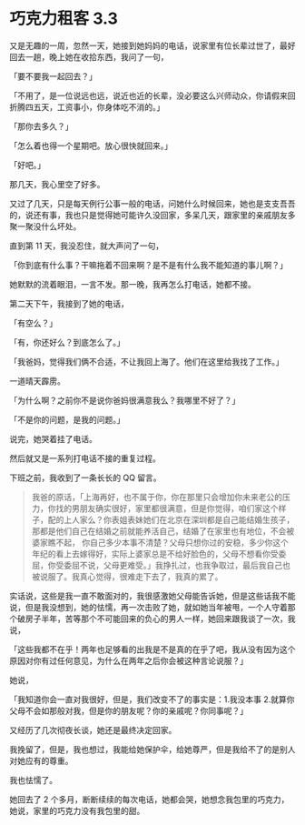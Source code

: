 
# 巧克力租客 3.3

又是无趣的一周，忽然一天，她接到她妈妈的电话，说家里有位长辈过世了，最好回去一趟，晚上她在收拾东西，我问了一句，

「要不要我一起回去？」

「不用了，是一位说远也远，说近也近的长辈，没必要这么兴师动众，你请假来回折腾四五天，工资事小，你身体吃不消的。」

「那你去多久？」

「怎么着也得一个星期吧。放心很快就回来。」

「好吧。」

那几天，我心里空了好多。

又过了几天，只是每天例行公事一般的电话，问她什么时候回来，她也是支支吾吾的，说还有事，我也只是觉得她可能许久没回家，多呆几天，跟家里的亲戚朋友多聚一聚没什么坏处。

直到第 11 天，我没忍住，就大声问了一句，

「你到底有什么事？干嘛拖着不回来啊？是不是有什么我不能知道的事儿啊？」

她默默的流着眼泪，一言不发。那一晚，我再怎么打电话，她都不接。

第二天下午，我接到了她的电话，

「有空么？」

「有，你还好么？到底怎么了。」

「我爸妈，觉得我们俩不合适，不让我回上海了。他们在这里给我找了工作。」

一道晴天霹雳。

「为什么啊？之前你不是说你爸妈很满意我么？我哪里不好了？」

「不是你的问题，是我的问题。」

说完，她哭着挂了电话。

然后就又是一系列打电话不接的重复过程。

下班之前，我收到了一条长长的 QQ 留言。

> 我爸的原话，「上海再好，也不属于你，你在那里只会增加你未来老公的压力，你找的男朋友确实很好，家里都很满意，但是你觉得，咱们家这个样子，配的上人家么？你表姐表妹她们在北京在深圳都是自己能结婚生孩子，那都是他们自己在结婚之前就能养活自己，结婚了在家里也有地位，不会被婆家瞧不起， 你自己多少本事不清楚？父母只想你过的安稳，多少你这个年纪的看上去嫁得好，实际上婆家总是不给好脸色的，父母不想看你受委屈，你受委屈不说，父母更难受。」我挣扎过，也我争取过，最后我自己也被说服了。我真心觉得，很难走下去了，我真的累了。

实话说，这些是我一直不敢面对的，我很感激她父母能告诉她，但是这些话我不能说，但是我没想到，她的怯懦，再一次击败了她，就如她当年被甩，一个人守着那个破房子半年，苦等那个不可能回来的负心的男人一样，她回来跟我谈了一次，我说，

「这些我都不在乎！两年也足够看的出我是不是真的在乎了吧，我从没有因为这个原因对你有过任何意见，为什么在两年之后你会被这种言论说服？」

她说，

「我知道你会一直对我很好，但是，我们改变不了的事实是：1.我没本事 2.就算你父母不会如那般对我，但是你的朋友呢？你的亲戚呢？你同事呢？」

又经历了几次彻夜长谈，她还是最终决定回家。

我挽留了，但是，我也想过，我能给她保护伞，给她尊严，但是我给不了的是别人对她应有的尊重。

我也怯懦了。

她回去了 2 个多月，断断续续的每次电话，她都会哭，她想念我包里的巧克力，她说，家里的巧克力没有我包里的甜。